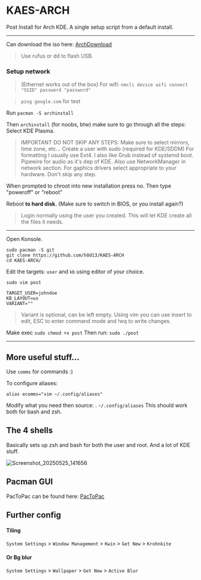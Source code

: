 # KAES-ARCH
Post Install for Arch KDE.
A single setup script from a default install.

--- 
Can download the iso here: [ArchDownload](https://archlinux.org/download/)

> Use rufus or dd to flash USB.

### Setup network 
> (Ethernet works out of the box)
> For wifi: `nmcli device wifi connect "SSID" password "password"`

> `ping google.com` for test 

Run `pacman -S archinstall`

Then `archinstall` (for noobs, btw) make sure to go through all the steps: Select KDE Plasma.

> IMPORTANT DO NOT SKIP ANY STEPS: Make sure to select mirrors, time zone, etc...
> Create a user with sudo (required for KDE/SDDM) 
> For formatting I usually use Ext4. 
> I also like Grub instead of systemd boot.
> Pipewire for audio as it's dep of KDE.
> Also use NetworkManager in network section.
> For gaphics drivers select appropriate to your hardware.
> Don't skip any step.

When prompted to chroot into new installation press no. Then type "poweroff" or "reboot" 

Reboot **to hard disk.** (Make sure to switch in BIOS, or you install again?)

> Login normally using the user you created. This will let KDE create all the files it needs.

---

Open Konsole.

```
sudo pacman -S git
git clone https://github.com/h8d13/KAES-ARCH
cd KAES-ARCH/
```
Edit the targets: `user` and `kb` using editor of your choice.

`sudo vim post`

```
TARGET_USER=johndoe
KB_LAYOUT=us
VARIANT=""
```
> Variant is optional, can be left empty.
> Using vim you can use insert to edit, ESC to enter command mode and !wq to write changes.

Make exec `sudo chmod +x post` Then run: `sudo ./post`

---

## More useful stuff...

Use `comms` for commands :)

To configure aliases: 
```
alias ecomms="vim ~/.config/aliases"
```

Modify what you need then source: . `~/.config/aliases` 
This should work both for bash and zsh. 

## The 4 shells

Basically sets up zsh and bash for both the user and root. 
And a lot of KDE stuff.

![Screenshot_20250525_141656](https://github.com/user-attachments/assets/9dd36e50-1085-4369-bae8-22270fecfab7)


## Pacman GUI 

PacToPac can be found here: [PacToPac](https://github.com/h8d13/PacToPac)

## Further config

#### Tiling 
`System Settings` > `Window Management` > `Kwin` > `Get New` > `Krohnkite`

#### Or Bg blur
`System Settings` > `Wallpaper` > `Get New` > `Active Blur` 

